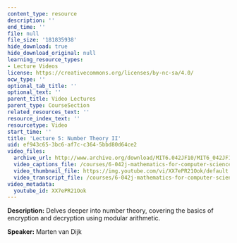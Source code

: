 ```yaml
---
content_type: resource
description: ''
end_time: ''
file: null
file_size: '181835938'
hide_download: true
hide_download_original: null
learning_resource_types:
- Lecture Videos
license: https://creativecommons.org/licenses/by-nc-sa/4.0/
ocw_type: ''
optional_tab_title: ''
optional_text: ''
parent_title: Video Lectures
parent_type: CourseSection
related_resources_text: ''
resource_index_text: ''
resourcetype: Video
start_time: ''
title: 'Lecture 5: Number Theory II'
uid: ef943c65-3bc6-af7c-c364-5bbd80d64ce2
video_files:
  archive_url: http://www.archive.org/download/MIT6.042JF10/MIT6_042JF10_lec05_300k.mp4
  video_captions_file: /courses/6-042j-mathematics-for-computer-science-fall-2010/d6e814a190ae55b18b806c920060ae77_XX7ePR21Ook.vtt
  video_thumbnail_file: https://img.youtube.com/vi/XX7ePR21Ook/default.jpg
  video_transcript_file: /courses/6-042j-mathematics-for-computer-science-fall-2010/c2c73b8f33d9c0595ef6abb372271200_XX7ePR21Ook.pdf
video_metadata:
  youtube_id: XX7ePR21Ook
---
```


**Description:** Delves deeper into number theory, covering the basics of encryption and decryption using modular arithmetic.

**Speaker:** Marten van Dijk

